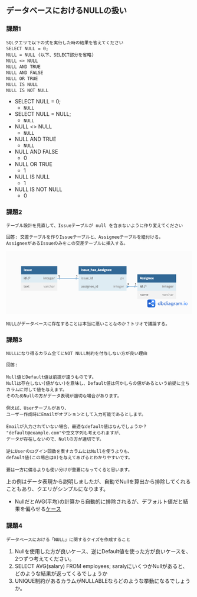 ## データベースにおけるNULLの扱い

### 課題1

```
SQLクエリで以下の式を実行した時の結果を答えてください
SELECT NULL = 0;
NULL = NULL (以下、SELECT部分を省略)
NULL <> NULL
NULL AND TRUE
NULL AND FALSE
NULL OR TRUE
NULL IS NULL
NULL IS NOT NULL
```

- SELECT NULL = 0;
  - `NULL`
- SELECT NULL = NULL;
  - `NULL`
- NULL <> NULL
  - `NULL`
- NULL AND TRUE
  - `NULL`
- NULL AND FALSE
  - 0
- NULL OR TRUE
  - 1
- NULL IS NULL
  - 1
- NULL IS NOT NULL
  - 0


### 課題2

```
テーブル設計を見直して、Issueテーブルが null を含まないように作り変えてください
```

```
回答: 交差テーブルを作りIssueテーブルと、Assigneeテーブルを紐付ける。
AssigneeがあるIssueのみをこの交差テーブルに挿入する。
```

![image](./database_null.png)

```
NULLがデータベースに存在することは本当に悪いことなのか？トリオで議論する。
```

### 課題3

```
NULLになり得るカラム全てにNOT NULL制約を付与しない方が良い理由
```

```
回答:

Null値とDefault値は前提が違うものです。
Nullは存在しない(値がない)を意味し、Default値は何かしらの値があるという前提に立ちカラムに対して値を与えます。
そのためNullの方がデータ表現が適切な場合があります。

例えば、Userテーブルがあり、
ユーザー作成時にEmailがオプションとして入力可能であるとします。

Emailが入力されていない場合、最適なdefault値はなんでしょうか？
"default@example.com"や空文字列も考えられますが、
データが存在しないので、Nullの方が適切です。

逆にUserのログイン回数を表すカラムにはNullを使うよりも、
default値(この場合は0)を与えてあげるとわかりやすいです。

要は一方に偏るよりも使い分けが重要になってくると思います。
```
上の例はデータ表現から説明しましたが、自動でNullを算出から排除してくれることもあり、クエリがシンプルになります。
- NullだとAVG(平均)の計算から自動的に排除されるが、デフォルト値だと結果を偏らせる[ケース](https://www.ibm.com/docs/en/db2-for-zos/12?topic=columns-when-use-null-default-values)

### 課題4

```
データベースにおける「NULL」に関するクイズを作成すること
```

1. Nullを使用した方が良いケース、逆にDefault値を使った方が良いケースを、2つずつ考えてください。
2. SELECT AVG(salary) FROM employees; saralyにいくつかNullがあると、どのような結果が返ってくるでしょうか
3. UNIQUE制約があるカラムがNULLABLEならどのような挙動になるでしょうか。